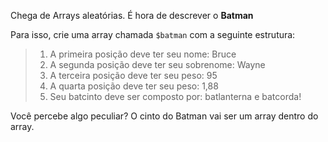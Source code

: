 Chega de Arrays aleatórias.
É hora de descrever o **Batman**   

Para isso, crie uma array chamada `$batman` com a seguinte estrutura:

> 1. A primeira posição deve ter seu nome: Bruce
> 2. A segunda posição deve ter seu sobrenome: Wayne
> 3. A terceira posição deve ter seu peso: 95
> 4. A quarta posição deve ter seu peso: 1,88
> 5. Seu batcinto deve ser composto por: batlanterna e batcorda!

Você percebe algo peculiar? O cinto do Batman vai ser um array dentro do array.
